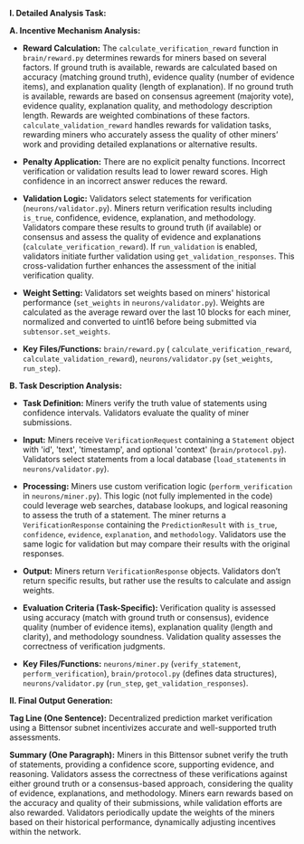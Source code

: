 **I. Detailed Analysis Task:**

**A. Incentive Mechanism Analysis:**

* **Reward Calculation:** The `calculate_verification_reward` function in `brain/reward.py` determines rewards for miners based on several factors. If ground truth is available, rewards are calculated based on accuracy (matching ground truth), evidence quality (number of evidence items), and explanation quality (length of explanation).  If no ground truth is available, rewards are based on consensus agreement (majority vote), evidence quality, explanation quality, and methodology description length.  Rewards are weighted combinations of these factors. `calculate_validation_reward` handles rewards for validation tasks, rewarding miners who accurately assess the quality of other miners’ work and providing detailed explanations or alternative results.

* **Penalty Application:** There are no explicit penalty functions.  Incorrect verification or validation results lead to lower reward scores. High confidence in an incorrect answer reduces the reward.

* **Validation Logic:** Validators select statements for verification (`neurons/validator.py`). Miners return verification results including `is_true`, confidence, evidence, explanation, and methodology.  Validators compare these results to ground truth (if available) or consensus and assess the quality of evidence and explanations (`calculate_verification_reward`). If `run_validation` is enabled, validators initiate further validation using `get_validation_responses`. This cross-validation further enhances the assessment of the initial verification quality.

* **Weight Setting:**  Validators set weights based on miners' historical performance (`set_weights` in `neurons/validator.py`).  Weights are calculated as the average reward over the last 10 blocks for each miner, normalized and converted to uint16 before being submitted via `subtensor.set_weights`.

* **Key Files/Functions:** `brain/reward.py` ( `calculate_verification_reward`, `calculate_validation_reward`), `neurons/validator.py` (`set_weights`, `run_step`).


**B. Task Description Analysis:**

* **Task Definition:** Miners verify the truth value of statements using confidence intervals.  Validators evaluate the quality of miner submissions.

* **Input:** Miners receive `VerificationRequest` containing a `Statement` object with 'id', 'text', 'timestamp', and optional 'context' (`brain/protocol.py`). Validators select statements from a local database (`load_statements` in `neurons/validator.py`).

* **Processing:** Miners use custom verification logic (`perform_verification` in `neurons/miner.py`). This logic (not fully implemented in the code) could leverage web searches, database lookups, and logical reasoning to assess the truth of a statement. The miner returns a `VerificationResponse` containing the `PredictionResult` with `is_true`, `confidence`, `evidence`, `explanation`, and `methodology`.  Validators use the same logic for validation but may compare their results with the original responses.

* **Output:** Miners return `VerificationResponse` objects. Validators don’t return specific results, but rather use the results to calculate and assign weights.


* **Evaluation Criteria (Task-Specific):**  Verification quality is assessed using accuracy (match with ground truth or consensus), evidence quality (number of evidence items), explanation quality (length and clarity), and methodology soundness. Validation quality assesses the correctness of verification judgments.

* **Key Files/Functions:** `neurons/miner.py` (`verify_statement`, `perform_verification`), `brain/protocol.py` (defines data structures), `neurons/validator.py` (`run_step`, `get_validation_responses`).


**II. Final Output Generation:**

**Tag Line (One Sentence):** Decentralized prediction market verification using a Bittensor subnet incentivizes accurate and well-supported truth assessments.

**Summary (One Paragraph):**  Miners in this Bittensor subnet verify the truth of statements, providing a confidence score, supporting evidence, and reasoning.  Validators assess the correctness of these verifications against either ground truth or a consensus-based approach, considering the quality of evidence, explanations, and methodology.  Miners earn rewards based on the accuracy and quality of their submissions, while validation efforts are also rewarded.  Validators periodically update the weights of the miners based on their historical performance, dynamically adjusting incentives within the network.

